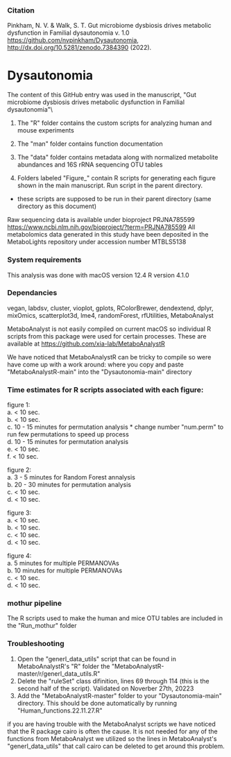 ### Citation 
 Pinkham, N. V. & Walk, S. T. Gut microbiome dysbiosis drives metabolic dysfunction in Familial dysautonomia v. 1.0 https://github.com/nvpinkham/Dysautonomia, http://dx.doi.org/10.5281/zenodo.7384390 (2022).

# Dysautonomia
The content of this GitHub entry was used in the manuscript, 
"Gut microbiome dysbiosis drives metabolic dysfunction in Familial dysautonomia"\

1) The "R" folder contains the custom scripts for analyzing human and mouse experiments

2) The "man" folder contains function documentation 

3) The "data" folder contains metadata along with normalized metabolite abundances and 16S rRNA sequencing OTU tables

4) Folders labeled "Figure_" contain R scripts for generating each figure shown in the main manuscript. Run script in the parent directory.
 - these scripts are supposed to be run in their parent directory (same directory as this document)
 
Raw sequencing data is available under bioproject PRJNA785599 https://www.ncbi.nlm.nih.gov/bioproject/?term=PRJNA785599 
All metabolomics data generated in this study have been deposited in the MetaboLights repository under accession number MTBLS5138 

### System requirements
This analysis was done with macOS version 12.4
R version 4.1.0

### Dependancies
vegan,
labdsv,
cluster,
vioplot,
gplots,
RColorBrewer,
dendextend,
dplyr,
mixOmics,
scatterplot3d,
lme4,
randomForest,
rfUtilities, 
MetaboAnalyst
  
MetaboAnalyst is not easily compiled on current macOS so individual R scripts from this package were used for certain processes. These are available at https://github.com/xia-lab/MetaboAnalystR 

We have noticed that MetaboAnalystR can be tricky to compile so were have come up with a work around: where you copy and paste "MetaboAnalystR-main" into the "Dysautonomia-main" directory

### Time estimates for R scripts associated with each figure:

 figure 1:\
  a. < 10 sec.\
  b. < 10 sec.\
  c. 10 - 15 minutes for permutation analysis * change number "num.perm" to run few permutations to speed up process\
  d. 10 - 15 minutes for permutation analysis\
  e. < 10 sec.\
  f. < 10 sec.
  
 figure 2:\
  a. 3 - 5 minutes for Random Forest annalysis\
  b. 20 - 30 minutes for permutation analysis\
  c. < 10 sec.\
  d. < 10 sec.
  
 figure 3:\
  a. < 10 sec.\
  b. < 10 sec.\
  c. < 10 sec.\
  d. < 10 sec.
  
 figure 4:\
  a. 5 minutes for multiple PERMANOVAs \
  b. 10 minutes for multiple PERMANOVAs \
  c. < 10 sec.\
  d. < 10 sec.
 
### mothur pipeline 
The R scripts used to make the human and mice OTU tables are included in the "Run_mothur" folder

### Troubleshooting

1. Open the "generl_data_utils" script that can be found in MetaboAnalystR's "R" folder the "MetaboAnalystR-master/r/generl_data_utils.R"
2. Delete the "ruleSet" class difinition, lines 69 through 114 (this is the second half of the script). Validated on Noverber 27th, 20223
3. Add the "MetaboAnalystR-master" folder to your "Dysautonomia-main" directory. This should be done automatically by running "Human_functions.22.11.27.R"

if you are having trouble with the MetaboAnalyst scripts we have noticed that the R package cairo is often the cause. It is not needed for any of the functions from MetaboAnalyst we utilized so the lines in MetaboAnalyst's "generl_data_utils" that call cairo can be deleted to get around this problem. 
